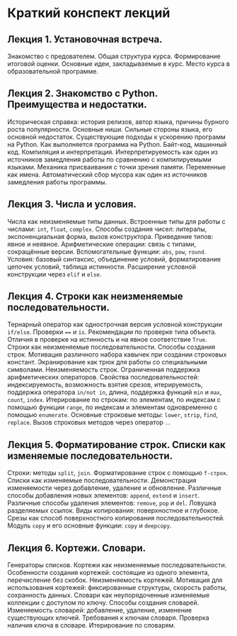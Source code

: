 # Краткий конспект лекций

## Лекция 1. Установочная встреча.

Знакомство с предователем. Общая структура курса. Формирование итоговой оценки. Основные идеи, закладываемые в
курс. Место курса в образовательной программе.

## Лекция 2. Знакомство с Python. Преимущества и недостатки.

Историческая справка: история релизов, автор языка, причины бурного роста популярности. 
Основные ниши. Сильные стороны языка, его основной недостаток.
Существующие подходы к ускорению программ на Python. Как выполняется программа на Python.
Байт-код, машинный код. Компиляция и интерпретация.
Интерпретируемость как один из источников замедления работы по сравнению с 
компилируемыми языками. Механика присваивания с точки зрения памяти. Переменные как имена.
Автоматический сбор мусора как один из источников замедления работы программы.

## Лекция 3. Числа и условия.

Числа как неизменяемые типы данных. Встроенные типы для работы с числами: `int`, `float`, `complex`.
Способы создания чисел: литералы, экспоненциальная форма, вызов конструктора. 
Приведение типов: явное и неявное. Арифметические операции:
связь с типами, сокращённые версии. Вспомогательные функции: `abs`, `pow`, `round`. Условия: базовый синтаксис,
объединение условий, форматирование цепочек условий, таблица истинности. Расширение условной конструкции через
`elif` и `else`.

## Лекция 4. Строки как неизменяемые последовательности.

Тернарный оператор как однострочная версия условной конструкции `if/else`. Проверки `==` и `is`. 
Рекомендации по проверке типа объекта. Отличия в проверке на истинность и на явное соответствие `True`.
Строки как неизменяемые последовательности. Способы создания строк. Мотивация различного набора кавычек при 
создании строковых констант. Экранирование как трюк для работы со специальными символами. Неизменяемость строк.
Ограниченная поддержка арифметических операторов. Свойства последовательностей: индексируемость, возможность взятия
срезов, итерируемость, поддержка оператора `in/not in`, длина, поддержка функций `min` и `max`, `count`, `index`. 
Итерирование по строкам: по элементам, по индексам с помощью функции `range`, по индексам и элементам одновременно
с помощью `enumerate`. Основные строковые методы: `lower`, `strip`, `find`, `replace`. Вызов строковых методов 
через оператор `.`.

## Лекция 5. Форматирование строк. Списки как изменяемые последовательности.

Строки: методы `split`, `join`. Форматирование строк с помощью `f-строк`. Списки как изменяемые последовательности.
Демонстрация изменяемости через добавление, удаление и обновление. Различные способы добавления новых элементов:
`append`, `extend` и `insert`. Различные способы удаления элементов: `remove`, `pop` и `del`.
Ловушка разделяемых ссылок. Виды копирования: поверхностное и глубокое. Срезы как способ поверхностного копирования 
последовательностей. Модуль `copy` и его основные функции: `copy` и `deepcopy`.

## Лекция 6. Кортежи. Словари.

Генераторы списков. Кортежи как неизменяемые последовательности. Особенности создания кортежей: состоящие из 
одного элемента, перечисление без скобок. Неизменяемость кортежей. Мотивация для использования кортежей: фиксированные
структуры, скорость работы, сохранность данных. Словари как неупорядоченные изменяемые коллекции с доступом по ключу.
Способы создания словарей. Изменяемость словарей: добавление, удаление, изменение существующих ключей. 
Требования к ключам словаря. Проверка наличия ключа в словаре. Итерирование по словарям.
